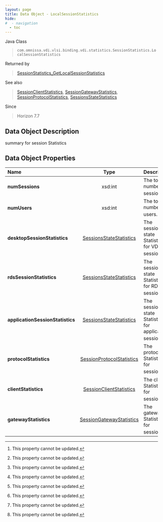 ```yaml
---
layout: page
title: Data Object - LocalSessionStatistics
hide:
#  - navigation
  - toc
---
```






Java Class
> `com.omnissa.vdi.vlsi.binding.vdi.statistics.SessionStatistics.LocalSessionStatistics`

Returned by
> [SessionStatistics_GetLocalSessionStatistics](vdi.statistics.SessionStatistics.md#getLocalSessionStatistics)

See also
> [SessionClientStatistics](vdi.statistics.SessionStatistics.SessionClientStatistics.md), [SessionGatewayStatistics](vdi.statistics.SessionStatistics.SessionGatewayStatistics.md), [SessionProtocolStatistics](vdi.statistics.SessionStatistics.SessionProtocolStatistics.md), [SessionsStateStatistics](vdi.statistics.SessionStatistics.SessionStateStatistics.md)

Since
> Horizon 7.7


## Data Object Description

summary for session Statistics

## Data Object Properties

 Name | Type | Description
:---|:---:|:---
**numSessions**|  xsd:int|  The total number of sessions. [^2]
**numUsers**|  xsd:int|  The total number of users. [^2]
**desktopSessionStatistics**| [SessionsStateStatistics](vdi.statistics.SessionStatistics.SessionStateStatistics.md)|  The session state Statistics for VDI sessions. [^2]
**rdsSessionStatistics**| [SessionsStateStatistics](vdi.statistics.SessionStatistics.SessionStateStatistics.md)|  The session state Statistics for RDS sessions. [^2]
**applicationSessionStatistics**| [SessionsStateStatistics](vdi.statistics.SessionStatistics.SessionStateStatistics.md)|  The session state Statistics for application sessions. [^2]
**protocolStatistics**| [SessionProtocolStatistics](vdi.statistics.SessionStatistics.SessionProtocolStatistics.md)|  The protocol Statistics for sessions. [^2]
**clientStatistics**| [SessionClientStatistics](vdi.statistics.SessionStatistics.SessionClientStatistics.md)|  The client Statistics for sessions. [^2]
**gatewayStatistics**| [SessionGatewayStatistics](vdi.statistics.SessionStatistics.SessionGatewayStatistics.md)|  The gateway Statistics for sessions. [^2]


 


[^2]: This property cannot be updated.